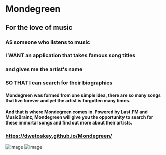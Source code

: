 # Mondegreen
## For the love of music

### AS someone who listens to music

### I WANT an application that takes famous song titles
### and gives me the artist's name

### SO THAT I can search for their biographies

#### Mondegreen was formed from one simple idea, there are so many songs that live forever and yet the artist is forgotten many times.
#### And that is where Mondegreen comes in. Powered by Last.FM and MusicBrainz, Mondegreen will give you the opportunity to search for these immortal songs and find out more about their artists.

### https://dwetoskey.github.io/Mondegreen/

![image](https://user-images.githubusercontent.com/93551304/150703900-f51e2957-ebaf-469b-816f-426165e4d37d.png)
![image](https://user-images.githubusercontent.com/93551304/150703937-9c0bde75-ece8-4731-9569-6000e3102dfa.png)
